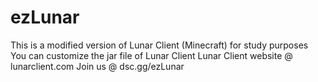 # ezLunar
This is a modified version of Lunar Client (Minecraft) for study purposes
You can customize the jar file of Lunar Client
Lunar Client website @ lunarclient.com
Join us @ dsc.gg/ezLunar
